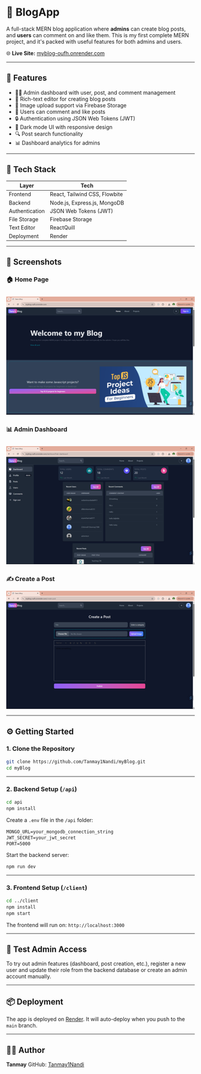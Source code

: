 # 📝 BlogApp

A full-stack MERN blog application where **admins** can create blog posts, and **users** can comment on and like them. This is my first complete MERN project, and it's packed with useful features for both admins and users.

🌐 **Live Site:** [myblog-oufh.onrender.com](https://myblog-oufh.onrender.com)

---

## 🚀 Features

* 🧑‍💼 Admin dashboard with user, post, and comment management
* 📝 Rich-text editor for creating blog posts
* 📸 Image upload support via Firebase Storage
* 💬 Users can comment and like posts
* 🔒 Authentication using JSON Web Tokens (JWT)
* 🌙 Dark mode UI with responsive design
* 🔍 Post search functionality
* 📊 Dashboard analytics for admins

---

## 💠 Tech Stack

| Layer          | Tech                          |
| -------------- | ----------------------------- |
| Frontend       | React, Tailwind CSS, Flowbite |
| Backend        | Node.js, Express.js, MongoDB  |
| Authentication | JSON Web Tokens (JWT)         |
| File Storage   | Firebase Storage              |
| Text Editor    | ReactQuill                    |
| Deployment     | Render                        |

---

## 📸 Screenshots

### 🏠 Home Page
![Home Page](./screenshots/home.png)
---

### 📊 Admin Dashboard
![Admin Dashboard](./screenshots/dashboard.png)
---

### ✍️ Create a Post
![Create Post](./screenshots/create-post.png)


---

## ⚙️ Getting Started

### 1. Clone the Repository

```bash
git clone https://github.com/Tanmay1Nandi/myBlog.git
cd myBlog
```

---

### 2. Backend Setup (`/api`)

```bash
cd api
npm install
```

Create a `.env` file in the `/api` folder:

```env
MONGO_URL=your_mongodb_connection_string
JWT_SECRET=your_jwt_secret
PORT=5000
```

Start the backend server:

```bash
npm run dev
```

---

### 3. Frontend Setup (`/client`)

```bash
cd ../client
npm install
npm start
```

The frontend will run on: `http://localhost:3000`

---

## 🧰 Test Admin Access

To try out admin features (dashboard, post creation, etc.), register a new user and update their role from the backend database or create an admin account manually.

---

## 📦 Deployment

The app is deployed on [Render](https://render.com/). It will auto-deploy when you push to the `main` branch.

---


## 🙇‍♂️ Author

**Tanmay**
GitHub: [Tanmay1Nandi](https://github.com/Tanmay1Nandi)
